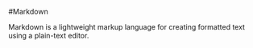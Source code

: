 #Markdown

Markdown is a lightweight markup language for creating formatted text using a plain-text editor.
